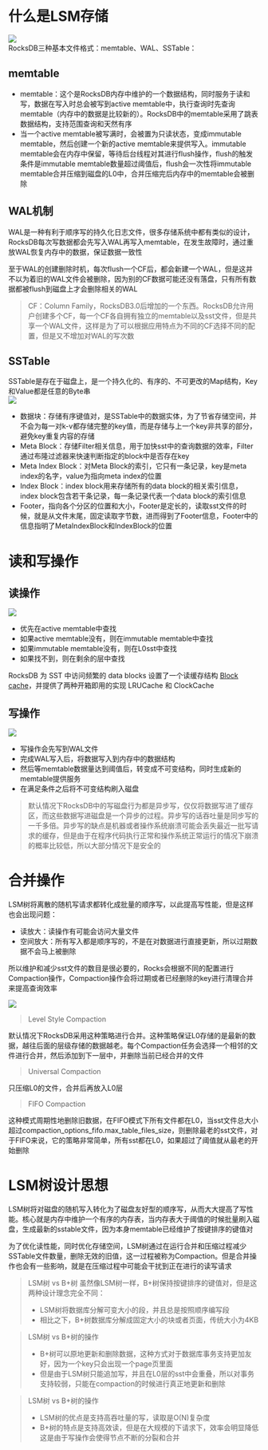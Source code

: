<a name="PBLDF"></a>
# 什么是LSM存储
![](https://cdn.nlark.com/yuque/0/2022/webp/22646069/1665235479257-5e94286c-89ea-4a74-b0a0-1cc370988b5c.webp#averageHue=%23f0f5f0&clientId=ub33604ca-f890-4&from=paste&id=ue16e6a7b&originHeight=472&originWidth=751&originalType=url&ratio=1&rotation=0&showTitle=false&status=done&style=none&taskId=u45e80daf-a319-49ec-b31b-5d744dd8341&title=)<br />RocksDB三种基本文件格式：memtable、WAL、SSTable：

<a name="Mg7Yc"></a>
## memtable

- memtable：这个是RocksDB内存中维护的一个数据结构，同时服务于读和写，数据在写入时总会被写到active memtable中，执行查询时先查询memtable（内存中的数据是比较新的）。RocksDB中的memtable采用了跳表数据结构，支持范围查询和天然有序
- 当一个active memtable被写满时，会被置为只读状态，变成immutable memtable，然后创建一个新的active memtable来提供写入。immutable memtable会在内存中保留，等待后台线程对其进行flush操作，flush的触发条件是immutable memtable数量超过阈值后，flush会一次性将immutable memtable合并压缩到磁盘的L0中，合并压缩完后内存中的memtable会被删除

<a name="tSOVR"></a>
## WAL机制
WAL是一种有利于顺序写的持久化日志文件，很多存储系统中都有类似的设计，RocksDB每次写数据都会先写入WAL再写入memtable，在发生故障时，通过重放WAL恢复内存中的数据，保证数据一致性

至于WAL的创建删除时机，每次flush一个CF后，都会新建一个WAL，但是这并不以为着旧的WAL文件会被删除，因为别的CF数据可能还没有落盘，只有所有数据都被flush到磁盘上才会删除相关的WAL
> CF：Column Family，RocksDB3.0后增加的一个东西。RocksDB允许用户创建多个CF，每一个CF各自拥有独立的memtable以及sst文件，但是共享一个WAL文件，这样是为了可以根据应用特点为不同的CF选择不同的配置，但是又不增加对WAL的写次数


<a name="xHjuN"></a>
## SSTable
SSTable是存在于磁盘上，是一个持久化的、有序的、不可更改的Map结构，Key和Value都是任意的Byte串<br />![](https://cdn.nlark.com/yuque/0/2022/webp/22646069/1665236368012-2eabfb24-3571-45bb-91e1-12e0cf143392.webp#averageHue=%23ead474&clientId=ub33604ca-f890-4&from=paste&id=ua8824ce0&originHeight=590&originWidth=768&originalType=url&ratio=1&rotation=0&showTitle=false&status=done&style=none&taskId=u25ea0575-aba8-4eb4-9699-8426bac8532&title=)

- 数据块：存储有序键值对，是SSTable中的数据实体，为了节省存储空间，并不会为每一对k-v都存储完整的key值，而是存储与上一个key非共享的部分，避免key重复内容的存储
- Meta Block：存储Filter相关信息，用于加快sst中的查询数据的效率，Filter通过布隆过滤器来快速判断指定的block中是否存在key
- Meta Index Block：对Meta Block的索引，它只有一条记录，key是meta index的名字，value为指向meta index的位置
- Index Block：index block用来存储所有的data block的相关索引信息，index block包含若干条记录，每一条记录代表一个data block的索引信息
- Footer，指向各个分区的位置和大小，Footer是定长的，读取sst文件的时候，就是从文件末尾，固定读取字节数，进而得到了Footer信息，Footer中的信息指明了MetaIndexBlock和IndexBlock的位置

<a name="YvD8k"></a>
# 读和写操作
<a name="Dm0gG"></a>
## 读操作
![](https://cdn.nlark.com/yuque/0/2022/webp/22646069/1665236924740-a9415652-ddbc-4f5b-91b6-ddef9747ce9f.webp#averageHue=%23f2f1e7&clientId=ub33604ca-f890-4&from=paste&id=ufcd58377&originHeight=583&originWidth=738&originalType=url&ratio=1&rotation=0&showTitle=false&status=done&style=none&taskId=u8ad39f4e-6b91-4582-b967-fa41f7c74d4&title=)

- 优先在active memtable中查找
- 如果active memtable没有，则在immutable memtable中查找
- 如果immutable memtable没有，则在L0sst中查找
- 如果找不到，则在剩余的层中查找

RocksDB 为 SST 中访问频繁的 data blocks 设置了一个读缓存结构 [Block cache](https://link.juejin.cn/?target=https%3A%2F%2Fgithub.com%2Ffacebook%2Frocksdb%2Fwiki%2FBlock-Cache)，并提供了两种开箱即用的实现 LRUCache 和 ClockCache 
<a name="lfmOm"></a>
## 写操作
![](https://cdn.nlark.com/yuque/0/2022/webp/22646069/1665237607942-60ce26da-6135-4996-bc83-312b9b791a42.webp#averageHue=%23f2f0e2&clientId=ub33604ca-f890-4&from=paste&id=u73647925&originHeight=391&originWidth=742&originalType=url&ratio=1&rotation=0&showTitle=false&status=done&style=none&taskId=u124a8470-3599-462f-8b5b-7953bc2e6ab&title=)

- 写操作会先写到WAL文件
- 完成WAL写入后，将数据写入到内存中的数据结构
- 然后等memtable数据量达到阈值后，转变成不可变结构，同时生成新的memtable提供服务
- 在满足条件之后将不可变结构刷入磁盘
> 默认情况下RocksDB中的写磁盘行为都是异步写，仅仅将数据写进了缓存区，而这些数据写进磁盘是一个异步的过程。异步写的话吞吐量是同步写的一千多倍。异步写的缺点是机器或者操作系统崩溃可能会丢失最近一批写请求的缓存，但是由于在程序代码执行正常和操作系统正常运行的情况下崩溃的概率比较低，所以大部分情况下是安全的


<a name="cFXsK"></a>
# 合并操作
LSM树将离散的随机写请求都转化成批量的顺序写，以此提高写性能，但是这样也会出现问题：

- 读放大：读操作有可能会访问大量文件
- 空间放大：所有写入都是顺序写的，不是在对数据进行直接更新，所以过期数据不会马上被删除

所以维护和减少sst文件的数目是很必要的，Rocks会根据不同的配置进行Compaction操作，Compaction操作会将过期或者已经删除的key进行清理合并来提高查询效率

![](https://cdn.nlark.com/yuque/0/2022/webp/22646069/1665238027749-6f2dcf29-0c62-4893-b8a7-1385d72693a5.webp#averageHue=%23171717&clientId=ub33604ca-f890-4&from=paste&id=u5a273272&originHeight=514&originWidth=1024&originalType=url&ratio=1&rotation=0&showTitle=false&status=done&style=none&taskId=u924f8fdc-dfc9-494a-a33d-1b18f2296cf&title=)

> Level Style Compaction

默认情况下RocksDB采用这种策略进行合并。这种策略保证L0存储的是最新的数据，越往后面的层级存储的数据越老。每个Compaction任务会选择一个相邻的文件进行合并，然后添加到下一层中，并删除当前已经合并的文件

> Universal Compaction

只压缩L0的文件，合并后再放入L0层

> FIFO Compaction

这种模式周期性地删除旧数据，在FIFO模式下所有文件都在L0，当sst文件总大小超过compaction_options_fifo.max_table_files_size，则删除最老的sst文件，对于FIFO来说，它的策略非常简单，所有sst都在L0，如果超过了阈值就从最老的开始删除

<a name="Jh1fq"></a>
# LSM树设计思想
LSM树将对磁盘的随机写入转化为了磁盘友好型的顺序写，从而大大提高了写性能。核心就是内存中维护一个有序的内存表，当内存表大于阈值的时候批量刷入磁盘，生成最新的sstable文件，因为本身memtable已经维护了按键排序的键值对

为了优化读性能，同时优化存储空间，LSM树通过在运行合并和压缩过程减少SSTable文件数量，删除无效的旧值，这一过程被称为Compaction。但是合并操作也会有一些影响，就是在压缩过程中可能会干扰到正在进行的读写请求

> LSM树 vs B+树
> 虽然像LSM树一样，B+树保持按键排序的键值对，但是这两种设计理念完全不同：
> - LSM树将数据库分解可变大小的段，并且总是按照顺序编写段
> - 相比之下，B+树数据库分解成固定大小的块或者页面，传统大小为4KB

> LSM树 vs B+树的操作
> - B+树可以原地更新和删除数据，这种方式对于数据库事务支持更加友好，因为一个key只会出现一个page页里面
> - 但是由于LSM树只能追加写，并且在L0层的sst中会重叠，所以对事务支持较弱，只能在compaction的时候进行真正地更新和删除

> LSM树 vs B+树的操作
> - LSM树的优点是支持高吞吐量的写，读取是O(N)复杂度
> - B+树的特点是支持高效读，但是在大规模的下请求下，效率会明显降低这是由于写操作会使得节点不断的分裂和合并


